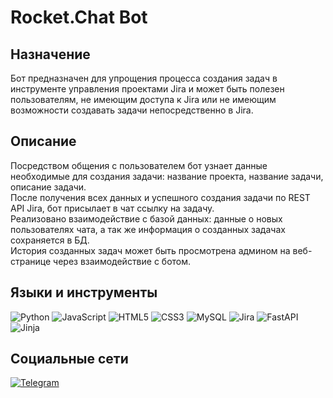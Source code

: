 # Rocket.Chat Bot
## Назначение
Бот предназначен для упрощения процесса создания задач в инструменте управления проектами Jira и может быть полезен пользователям, не имеющим доступа к Jira или не имеющим возможности создавать задачи непосредственно в Jira.
## Описание
Посредством общения с пользователем бот узнает данные необходимые для создания задачи: название проекта, название задачи, описание задачи.\
После получения всех данных и успешного создания задачи по REST API Jira, бот присылает в чат ссылку на задачу.\
Реализовано взаимодействие с базой данных: данные о новых пользователях чата, а так же информация о созданных задачах сохраняется в БД.\
История созданных задач может быть просмотрена админом на веб-странице через взаимодействие с ботом.
## Языки и инструменты
![Python](https://img.shields.io/badge/python-3670A0?style=for-the-badge&logo=python&logoColor=ffdd54)
![JavaScript](https://img.shields.io/badge/javascript-%23323330.svg?style=for-the-badge&logo=javascript&logoColor=%23F7DF1E)
![HTML5](https://img.shields.io/badge/html5-%23E34F26.svg?style=for-the-badge&logo=html5&logoColor=white)
![CSS3](https://img.shields.io/badge/css3-%231572B6.svg?style=for-the-badge&logo=css3&logoColor=white)
![MySQL](https://img.shields.io/badge/mysql-%2300f.svg?style=for-the-badge&logo=mysql&logoColor=white)
![Jira](https://img.shields.io/badge/jira-%230A0FFF.svg?style=for-the-badge&logo=jira&logoColor=white)
![FastAPI](https://img.shields.io/badge/FastAPI-005571?style=for-the-badge&logo=fastapi)
![Jinja](https://img.shields.io/badge/jinja-white.svg?style=for-the-badge&logo=jinja&logoColor=black)
## Социальные сети
[![Telegram](https://img.shields.io/badge/-Telegram-090909?style=for-the-badge&logo=telegram&logoColor=27A0D9)](https://t.me/suun_rise)
